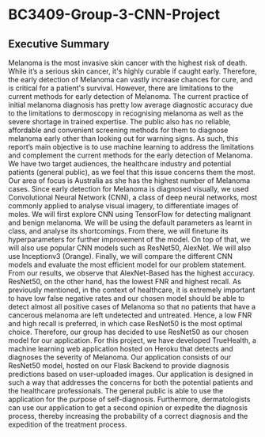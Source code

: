 # BC3409-Group-3-CNN-Project

## Executive Summary
Melanoma is the most invasive skin cancer with the highest risk of death. While it’s a serious
skin cancer, it's highly curable if caught early. Therefore, the early detection of Melanoma can
vastly increase chances for cure, and is critical for a patient's survival.
However, there are limitations to the current methods for early detection of Melanoma. The
current practice of initial melanoma diagnosis has pretty low average diagnostic accuracy due to
the limitations to dermoscopy in recognising melanoma as well as the severe shortage in trained
expertise. The public also has no reliable, affordable and convenient screening methods for
them to diagnose melanoma early other than looking out for warning signs.
As such, this report’s main objective is to use machine learning to address the limitations and
complement the current methods for the early detection of Melanoma. We have two target
audiences, the healthcare industry and potential patients (general public), as we feel that this
issue concerns them the most. Our area of focus is Australia as she has the highest number of
Melanoma cases.
Since early detection for Melanoma is diagnosed visually, we used Convolutional Neural
Network (CNN), a class of deep neural networks, most commonly applied to analyse visual
imagery, to differentiate images of moles.
We will first explore CNN using TensorFlow for detecting malignant and benign melanoma. We
will be using the default parameters as learnt in class, and analyse its shortcomings. From
there, we will finetune its hyperparameters for further improvement of the model. On top of that,
we will also use popular CNN models such as ResNet50, AlexNet. We will also use Inceptionv3
(Orange). Finally, we will compare the different CNN models and evaluate the most efficient
model for our problem statement.
From our results, we observe that AlexNet-Based has the highest accuracy. ResNet50, on the
other hand, has the lowest FNR and highest recall. As previously mentioned, in the context of
healthcare, it is extremely important to have low false negative rates and our chosen model
should be able to detect almost all positive cases of Melanoma so that no patients that have a
cancerous melanoma are left undetected and untreated. Hence, a low FNR and high recall is
preferred, in which case ResNet50 is the most optimal choice. Therefore, our group has decided
to use ResNet50 as our chosen model for our application.
For this project, we have developed TrueHealth, a machine learning web application hosted on
Heroku that detects and diagnoses the severity of Melanoma. Our application consists of our
ResNet50 model, hosted on our Flask Backend to provide diagnosis predictions based on
user-uploaded images. Our application is designed in such a way that addresses the concerns
for both the potential patients and the healthcare professionals. The general public is able to
use the application for the purpose of self-diagnosis. Furthermore, dermatologists can use our
application to get a second opinion or expedite the diagnosis process, thereby increasing the
probability of a correct diagnosis and the expedition of the treatment process.
